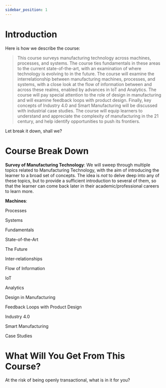 ```yaml
---
sidebar_position: 1
---
```


# Introduction

Here is how we describe the course:

> This course surveys manufacturing technology across machines, processes, and systems. The course ties fundamentals in these areas to the current state-of-the-art, with an examination of where technology is evolving to in the future. The course will examine the interrelationship between manufacturing machines, processes, and systems, with a close look at the flow of information between and across these realms, enabled by advances in IoT and Analytics. The course will pay special attention to the role of design in manufacturing and will examine feedback loops with product design. Finally, key concepts of Industry 4.0 and Smart Manufacturing will be discussed with industrial case studies. The course will equip learners to understand and appreciate the complexity of manufacturing in the 21 century, and help identify opportunities to push its frontiers.

Let break it down, shall we?

# Course Break Down

**Survey of Manufacturing Technology**: We will sweep through multiple topics related to Manufacturing Technology, with the aim of introducing the learner to a broad set of concepts. The idea is _not_ to delve deep into any of these topics, but to provide a sufficient introduction to several of them, so that the learner can come back later in their academic/professional careers to learn more. 

**Machines**: 

Processes

Systems

Fundamentals

State-of-the-Art

The Future

Inter-relationships

Flow of Information

IoT

Analytics

Design in Manufacturing

Feedback Loops with Product Design

Industry 4.0

Smart Manufacturing

Case Studies

# What Will You Get From This Course?

At the risk of being openly transactional, what is in it for you?



